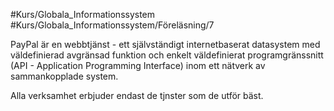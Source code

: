 #Kurs/Globala_Informationssystem #Kurs/Globala_Informationssystem/Föreläsning/7 

PayPal är en webbtjänst - ett självständigt internetbaserat datasystem med väldefinierad avgränsad funktion och enkelt väldefinierat programgränssnitt (API - Application Programming Interface) inom ett nätverk av sammankopplade system.

Alla verksamhet erbjuder endast de tjnster som de utför bäst.
